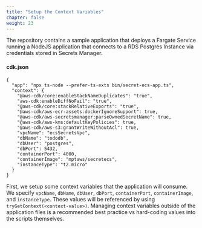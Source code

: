 ```yaml
---
title: "Setup the Context Variables"
chapter: false
weight: 23
---
```


The repository contains a sample application that deploys a Fargate Service running a NodeJS application that connects to a RDS Postgres Instance via credentials stored in Secrets Manager.

#### cdk.json
```
{
  "app": "npx ts-node --prefer-ts-exts bin/secret-ecs-app.ts",
  "context": {
    "@aws-cdk/core:enableStackNameDuplicates": "true",
    "aws-cdk:enableDiffNoFail": "true",
    "@aws-cdk/core:stackRelativeExports": "true",
    "@aws-cdk/aws-ecr-assets:dockerIgnoreSupport": true,
    "@aws-cdk/aws-secretsmanager:parseOwnedSecretName": true,
    "@aws-cdk/aws-kms:defaultKeyPolicies": true,
    "@aws-cdk/aws-s3:grantWriteWithoutAcl": true,
    "vpcName": "ecsSecretsVpc",
    "dbName": "tododb",
    "dbUser": "postgres",
    "dbPort": 5432,
    "containerPort": 4000,
    "containerImage": "mptaws/secretecs",
    "instanceType": "t2.micro"
  }
}
```
First, we setup some context variables that the application will consume.   We specify `vpcName`, `dbName`, `dbUser`, `dbPort`, `containerPort`, `containerImage`, and `instanceType`.   These values will be referenced by using `tryGetContext(<context-value>)`.   Managing context variables outside of the application files is a recommended best practice vs hard-coding values into the scripts themselves.  